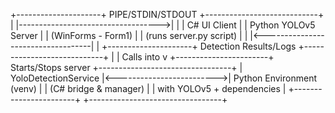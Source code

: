 

+---------------------+          PIPE/STDIN/STDOUT         +----------------------------+
|                     |----------------------------------->|                            |
|     C# UI Client    |                                    |  Python YOLOv5 Server      |
|  (WinForms - Form1) |                                    |  (runs server.py script)   |
|                     |<-----------------------------------|                            |
+---------------------+       Detection Results/Logs       +----------------------------+
        |
        | Calls into
        v
+-----------------------+    Starts/Stops server    +---------------------------------+
|  YoloDetectionService |<------------------------->|  Python Environment (venv)      |
| (C# bridge & manager) |                           |  with YOLOv5 + dependencies     |
+-----------------------+                           +---------------------------------+





